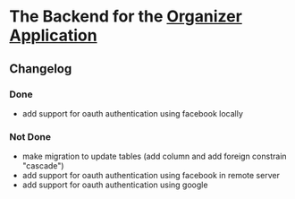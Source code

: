 # The Backend for the [Organizer Application](https://the-organizer.herokuapp.com)

## Changelog

### Done

* add support for oauth authentication using facebook locally

### Not Done

* make migration to update tables (add column and add foreign constrain "cascade")
* add support for oauth authentication using facebook in remote server
* add support for oauth authentication using google